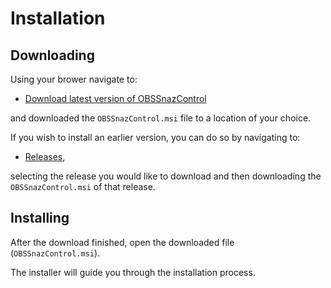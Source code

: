 # Installation

## Downloading

Using your brower navigate to:

- [Download latest version of OBSSnazControl](https://github.com/think-e-solutions/OBSSnazControl/releases/latest)

and downloaded the `OBSSnazControl.msi` file to a location of your choice.

If you wish to install an earlier version, you can do so by navigating to:

- [Releases](https://github.com/think-e-solutions/OBSSnazControl/releases),

selecting the release you would like to download and then downloading the `OBSSnazControl.msi` of that release.

## Installing

After the download finished, open the downloaded file (`OBSSnazControl.msi`).

The installer will guide you through the installation process.
